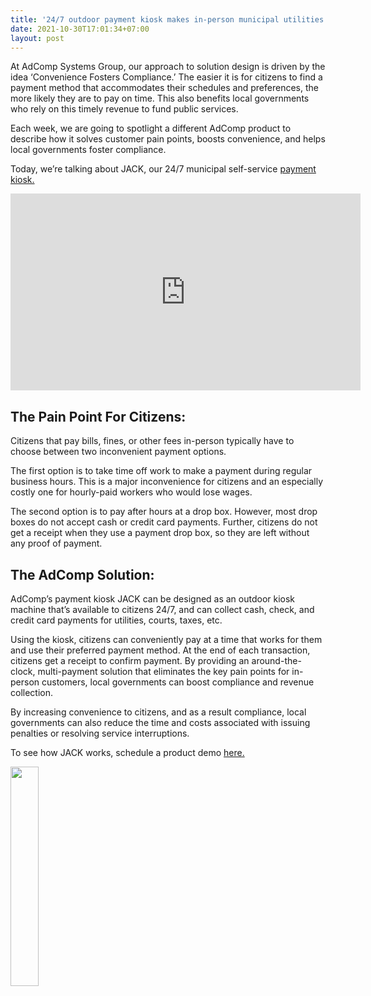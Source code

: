 ```yaml
---
title: '24/7 outdoor payment kiosk makes in-person municipal utilities & court payments quick & convenient'
date: 2021-10-30T17:01:34+07:00
layout: post
---
```

At AdComp Systems Group, our approach to solution design is driven by the idea ‘Convenience Fosters Compliance.’ The easier it is for citizens to find a payment method that accommodates their schedules and preferences, the more likely they are to pay on time. This also benefits local governments who rely on this timely revenue to fund public services.

Each week, we are going to spotlight a different AdComp product to describe how it solves customer pain points, boosts convenience, and helps local governments foster compliance.

Today, we’re talking about JACK, our 24/7 municipal self-service [payment kiosk.](https://www.adcompsystems.com/payment-kiosk.html)

<iframe width="560" height="315" src="https://www.youtube.com/embed/JWiQ_7k_eD4" title="YouTube video player" frameborder="0" allow="accelerometer; autoplay; clipboard-write; encrypted-media; gyroscope; picture-in-picture" allowfullscreen></iframe>

<h2>The Pain Point For Citizens:</h2>
Citizens that pay bills, fines, or other fees in-person typically have to choose between two inconvenient payment options.

The first option is to take time off work to make a payment during regular business hours. This is a major inconvenience for citizens and an especially costly one for hourly-paid workers who would lose wages.

The second option is to pay after hours at a drop box. However, most drop boxes do not accept cash or credit card payments. Further, citizens do not get a receipt when they use a payment drop box, so they are left without any proof of payment.


<h2>The AdComp Solution:</h2>

AdComp’s payment kiosk JACK can be designed as an outdoor kiosk machine that’s available to citizens 24/7, and can collect cash, check, and credit card payments for utilities, courts, taxes, etc.

Using the kiosk, citizens can conveniently pay at a time that works for them and use their preferred payment method. At the end of each transaction, citizens get a receipt to confirm payment. By providing an around-the-clock, multi-payment solution that eliminates the key pain points for in-person customers, local governments can boost compliance and revenue collection.

By increasing convenience to citizens, and as a result compliance, local governments can also reduce the time and costs associated with issuing penalties or resolving service interruptions.



To see how JACK works, schedule a product demo [here.](https://www.adcompsystems.com/contactus.html)

<img src="/images/posts/subscribe.webp" loading="lazy"
     width="30%" />